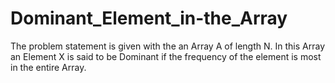 # Dominant_Element_in-the_Array
The problem statement is given with the an Array A of length N. In this Array an Element X is said to be Dominant if the frequency of the element is most in the  entire Array.
